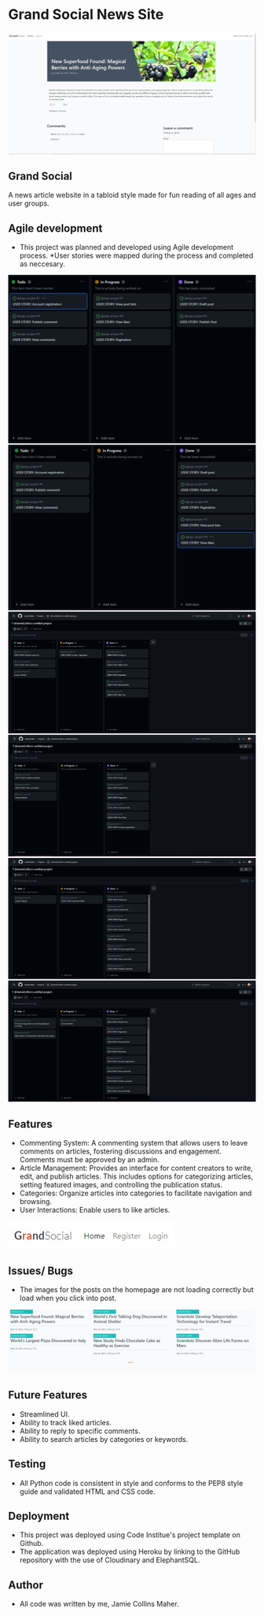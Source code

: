 # Grand Social News Site



![Screenshot](static/images/Website2.jpg?raw=true "Grand-Social")


## Grand Social

A news article website in a tabloid style made for fun reading of all ages and user groups.

## Agile development
* This project was planned and developed using Agile development process.
*User stories were mapped during the process and completed as neccesary.

![Screenshot](static/images/UserStories1.jpg?raw=true "Grand-Social")
![Screenshot](static/images/UserStories2.jpg?raw=true "Grand-Social")
![Screenshot](static/images/UserStories3.jpg?raw=true "Grand-Social")
![Screenshot](static/images/UserStories4.jpg?raw=true "Grand-Social")
![Screenshot](static/images/UserStories5.jpg?raw=true "Grand-Social")
![Screenshot](static/images/UserStories6.jpg?raw=true "Grand-Social")

## Features

* Commenting System: A commenting system that allows users to leave comments on articles, fostering discussions and engagement. Comments must be approved by an admin.
* Article Management: Provides an interface for content creators to write, edit, and publish articles. This includes options for categorizing articles, setting featured images, and controlling the publication status.
* Categories: Organize articles into categories to facilitate navigation and browsing. 
* User Interactions: Enable users to like articles.

![Screenshot](static/images/features.jpg?raw=true "Grand-Social")

## Issues/ Bugs

* The images for the posts on the homepage are not loading correctly but load when you click into post.

![Screenshot](static/images/Website3.jpg?raw=true "Grand-Social")


## Future Features

* Streamlined UI.
* Ability to track liked articles.
* Ability to reply to specific comments.
* Ability to search articles by categories or keywords.



## Testing

* All Python code is consistent in style and conforms to the PEP8 style guide and validated HTML and CSS code.


## Deployment

* This project was deployed using Code Institue's project template on Github.
* The application was deployed using Heroku by linking to the GitHub repository with the use of Cloudinary and ElephantSQL.


## Author
* All code was written by me, Jamie Collins Maher.